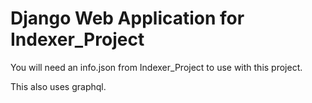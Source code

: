 # Django Web Application for Indexer_Project

You will need an info.json from Indexer_Project to use with this project.

This also uses graphql.
